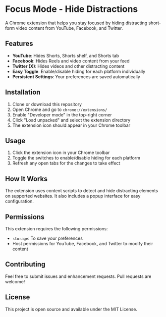 # Focus Mode - Hide Distractions

A Chrome extension that helps you stay focused by hiding distracting short-form video content from YouTube, Facebook, and Twitter.

## Features

- **YouTube**: Hides Shorts, Shorts shelf, and Shorts tab
- **Facebook**: Hides Reels and video content from your feed
- **Twitter (X)**: Hides videos and other distracting content
- **Easy Toggle**: Enable/disable hiding for each platform individually
- **Persistent Settings**: Your preferences are saved automatically

## Installation

1. Clone or download this repository
2. Open Chrome and go to `chrome://extensions/`
3. Enable "Developer mode" in the top-right corner
4. Click "Load unpacked" and select the extension directory
5. The extension icon should appear in your Chrome toolbar

## Usage

1. Click the extension icon in your Chrome toolbar
2. Toggle the switches to enable/disable hiding for each platform
3. Refresh any open tabs for the changes to take effect

## How It Works

The extension uses content scripts to detect and hide distracting elements on supported websites. It also includes a popup interface for easy configuration.

## Permissions

This extension requires the following permissions:
- `storage`: To save your preferences
- Host permissions for YouTube, Facebook, and Twitter to modify their content

## Contributing

Feel free to submit issues and enhancement requests. Pull requests are welcome!

## License

This project is open source and available under the MIT License.
